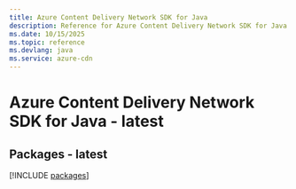 ```yaml
---
title: Azure Content Delivery Network SDK for Java
description: Reference for Azure Content Delivery Network SDK for Java
ms.date: 10/15/2025
ms.topic: reference
ms.devlang: java
ms.service: azure-cdn
---
```

# Azure Content Delivery Network SDK for Java - latest
## Packages - latest
[!INCLUDE [packages](content-delivery-network-index.md)]